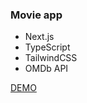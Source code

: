 ### Movie app

- Next.js
- TypeScript
- TailwindCSS
- OMDb API

[DEMO](https://movie-date-six.vercel.app/)
